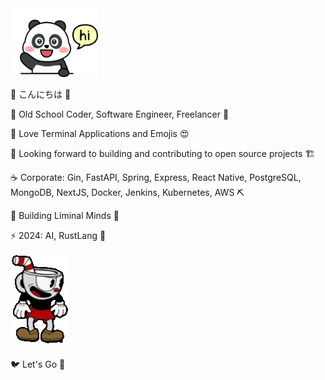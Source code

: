 <img src="images/pandahi.gif" width=140 height=110>

👋 こんにちは 🐼

🍁 Old School Coder, Software Engineer, Freelancer 🧢

💟 Love Terminal Applications and Emojis 😍

👯 Looking forward to building and contributing to open source projects 🏗️

☕ Corporate: Gin, FastAPI, Spring, Express, React Native, PostgreSQL, MongoDB, NextJS, Docker, Jenkins, Kubernetes, AWS ⛏️

🔭 Building Liminal Minds 🚧

⚡ 2024: AI, RustLang 🐐

<img src="images/cuphead.gif">

🐦 Let's Go 🚀
